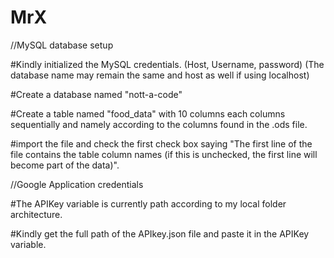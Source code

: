 # MrX

//MySQL database setup

#Kindly initialized the MySQL credentials. (Host, Username, password) (The database name may remain the same and host as well if using localhost)

#Create a database named "nott-a-code"

#Create a table named "food_data" with 10 columns each columns sequentially and namely according to the columns found in the .ods file. 

#import the file and check the first check box saying "The first line of the file contains the table column names (if this is unchecked, the first line will become part of the 
data)".

//Google Application credentials

#The APIKey variable is currently path according to my local folder architecture.

#Kindly get the full path of the APIkey.json file and paste it in the APIKey variable.

